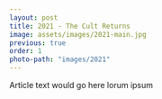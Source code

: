 ```yaml
---
layout: post
title: 2021 - The Cult Returns
image: assets/images/2021-main.jpg
previous: true
order: 1
photo-path: "images/2021"
---
```


Article text would go here lorum ipsum
